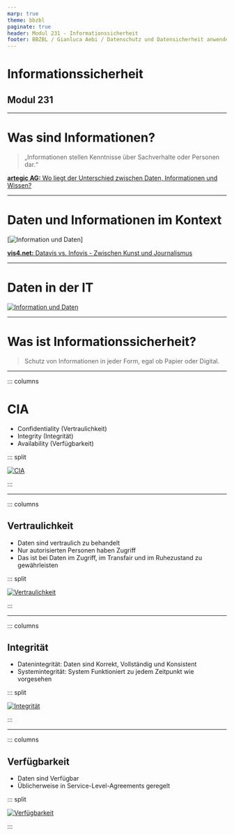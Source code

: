 ```yaml
---
marp: true
theme: bbzbl
paginate: true
header: Modul 231 - Informationssicherheit
footer: BBZBL / Gianluca Aebi / Datenschutz und Datensicherheit anwenden
---
```


<!-- _class: big center -->
# Informationssicherheit
## Modul 231

---

# Was sind Informationen?

> „Informationen stellen Kenntnisse über Sachverhalte oder Personen dar.“

[**artegic AG:** Wo liegt der Unterschied zwischen Daten, Informationen und Wissen?](https://www.artegic.com/de/blog/wo-liegt-der-unterschied-zwischen-daten-informationen-und-wissen/)

---

# Daten und Informationen im Kontext

[![Information und Daten](../images/infotechnik1.png)]

[**vis4.net:** Datavis vs. Infovis - Zwischen Kunst und Journalismus](https://www.vis4.net/blog/2010/11/datavis-vs-infovis/)

---

# Daten in der IT
[![Information und Daten](../images/Umwandlung-einer-Information-in-digitale-Daten.png)](https://www.itwissen.info/lex-images/Umwandlung-einer-Information-in-digitale-Daten.png)

---

# Was ist Informationssicherheit?

> Schutz von Informationen in jeder Form, egal ob Papier oder Digital. 

---

::: columns
# CIA  

- Confidentiality (Vertraulichkeit)
- Integrity (Integrität) 
- Availability (Verfügbarkeit)

::: split

[![CIA](../images/whatis-cia_triad-h.png)](https://www.techtarget.com/whatis/definition/Confidentiality-integrity-and-availability-CIA)

:::


---
::: columns
## Vertraulichkeit

- Daten sind vertraulich zu behandelt
- Nur autorisierten Personen haben Zugriff
- Das ist bei Daten im Zugriff, im Transfair und im Ruhezustand zu gewährleisten

::: split

[![Vertraulichkeit](../images/franck-DoWZMPZ-M9s-unsplash.jpg)]()

:::

---
::: columns
## Integrität

- Datenintegrität: Daten sind Korrekt, Vollständig und Konsistent
- Systemintegrität: System Funktioniert zu jedem Zeitpunkt wie vorgesehen

::: split

[![Integrität](../images/choong-deng-xiang--WXQm_NTK0U-unsplash.jpg)]()

:::

---
::: columns
## Verfügbarkeit

- Daten sind Verfügbar
- Üblicherweise in Service-Level-Agreements geregelt


::: split

[![Verfügbarkeit](../images/patrick-robert-doyle-UrHNIeIjoE4-unsplash.jpg)]()

:::

